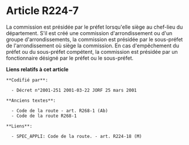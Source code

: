 # Article R224-7

La commission est présidée par le préfet lorsqu'elle siège au chef-lieu du département. S'il est créé une commission
d'arrondissement ou d'un groupe d'arrondissements, la commission est présidée par le sous-préfet de l'arrondissement où siège
la commission. En cas d'empêchement du préfet ou du sous-préfet compétent, la commission est présidée par un fonctionnaire
désigné par le préfet ou le sous-préfet.

**Liens relatifs à cet article**

	**Codifié par**:

	  - Décret n°2001-251 2001-03-22 JORF 25 mars 2001

	**Anciens textes**:

	  - Code de la route - art. R268-1 (Ab)
	  - Code de la route R268-1

	**Liens**:

	  - SPEC_APPLI: Code de la route. - art. R224-18 (M)
